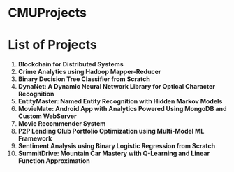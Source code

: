 # CMUProjects

# List of Projects

1. **Blockchain for Distributed Systems**
2. **Crime Analytics using Hadoop Mapper-Reducer**
3. **Binary Decision Tree Classifier from Scratch**
4. **DynaNet: A Dynamic Neural Network Library for Optical Character Recognition**
5. **EntityMaster: Named Entity Recognition with Hidden Markov Models**
6. **MovieMate: Android App with Analytics Powered Using MongoDB and Custom WebServer**
7. **Movie Recommender System**
8. **P2P Lending Club Portfolio Optimization using Multi-Model ML Framework**
9. **Sentiment Analysis using Binary Logistic Regression from Scratch**
10. **SummitDrive: Mountain Car Mastery with Q-Learning and Linear Function Approximation**
